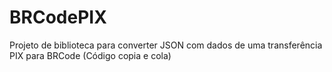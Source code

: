 # BRCodePIX

Projeto de biblioteca para converter JSON com dados de uma transferência PIX para BRCode (Código copia e cola)